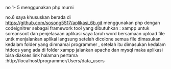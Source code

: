 no 1- 5 menggunakan php murni 

no.6  saya khususkan berada di https://github.com/sosong5517/aplikasi_6b.git
menggunakan php dengan codeignitrer sebagai framework 
tool yang dibutuhkan : xampp 
untuk screansoot dan penjelasaan aplikasi saya taruh word bersamaan upload file
untk menjalankan aplikai langsung setelah dicolone semua file dimasukan kedalam folder yang dimnamai programmer , setelah itu dimasukan kedalam htdocs yang ada di folder xampp jalankan apache dan mysql maka aplikasi bisa diakses 
link halaman pertama :http://localhost/programmer/Users/data_users
